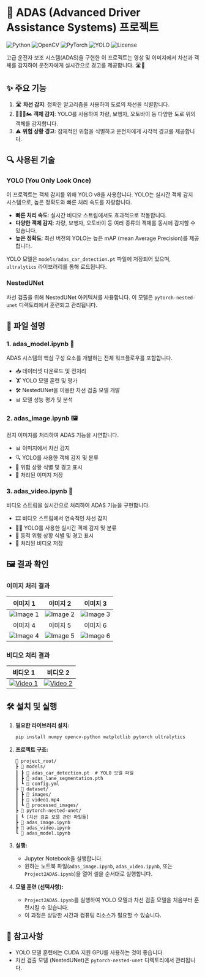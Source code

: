 # 🚗 ADAS (Advanced Driver Assistance Systems) 프로젝트
![Python](https://img.shields.io/badge/Python-3.7%2B-blue)
![OpenCV](https://img.shields.io/badge/OpenCV-4.5%2B-green)
![PyTorch](https://img.shields.io/badge/PyTorch-1.9%2B-red)
![YOLO](https://img.shields.io/badge/YOLO-v8-yellow)
![License](https://img.shields.io/badge/License-MIT-yellow)

고급 운전자 보조 시스템(ADAS)을 구현한 이 프로젝트는 영상 및 이미지에서 차선과 객체를 감지하여 운전자에게 실시간으로 경고를 제공합니다. 🛣️👀

## ✨ 주요 기능
1. 🛣️ **차선 감지**: 정확한 알고리즘을 사용하여 도로의 차선을 식별합니다.
2. 🚙👨‍🦯🏍️ **객체 감지**: YOLO를 사용하여 차량, 보행자, 오토바이 등 다양한 도로 위의 객체를 감지합니다.
3. ⚠️ **위험 상황 경고**: 잠재적인 위험을 식별하고 운전자에게 시각적 경고를 제공합니다.

## 🔍 사용된 기술
### YOLO (You Only Look Once)
이 프로젝트는 객체 감지를 위해 YOLO v8을 사용합니다. YOLO는 실시간 객체 감지 시스템으로, 높은 정확도와 빠른 처리 속도를 자랑합니다.
- **빠른 처리 속도**: 실시간 비디오 스트림에서도 효과적으로 작동합니다.
- **다양한 객체 감지**: 차량, 보행자, 오토바이 등 여러 종류의 객체를 동시에 감지할 수 있습니다.
- **높은 정확도**: 최신 버전의 YOLO는 높은 mAP (mean Average Precision)를 제공합니다.

YOLO 모델은 `models/adas_car_detection.pt` 파일에 저장되어 있으며, `ultralytics` 라이브러리를 통해 로드됩니다.

### NestedUNet
차선 검출을 위해 NestedUNet 아키텍처를 사용합니다. 이 모델은 `pytorch-nested-unet` 디렉토리에서 훈련되고 관리됩니다.

## 📁 파일 설명
### 1. adas_model.ipynb 🔧
ADAS 시스템의 핵심 구성 요소를 개발하는 전체 워크플로우를 포함합니다.
- 📥 데이터셋 다운로드 및 전처리
- 🏋️ YOLO 모델 훈련 및 평가
- 🛠️ NestedUNet을 이용한 차선 검출 모델 개발
- 📊 모델 성능 평가 및 분석
  
### 2. adas_image.ipynb 🖼️
정지 이미지를 처리하여 ADAS 기능을 시연합니다.
- 📊 이미지에서 차선 감지
- 🔍 YOLO를 사용한 객체 감지 및 분류
- 🚨 위험 상황 식별 및 경고 표시
- 💾 처리된 이미지 저장

### 3. adas_video.ipynb 🎥
비디오 스트림을 실시간으로 처리하여 ADAS 기능을 구현합니다.
- 🎞️ 비디오 스트림에서 연속적인 차선 감지
- 🏃‍♂️ YOLO를 사용한 실시간 객체 감지 및 분류
- 🚦 동적 위험 상황 식별 및 경고 표시
- 📼 처리된 비디오 저장

## 🖼️ 결과 확인
### 이미지 처리 결과
| 이미지 1 | 이미지 2 | 이미지 3 |
|:--------:|:--------:|:--------:|
| ![Image 1](https://github.com/user-attachments/assets/f85b6cef-d46e-49c2-8c5f-b4fb6b2c4dfb) | ![Image 2](https://github.com/user-attachments/assets/66e81e08-28e2-49ea-b2ab-c4b1273c33a3) | ![Image 3](https://github.com/user-attachments/assets/e8625275-c40d-4ac9-9273-ee964b4fa211) |
| 이미지 4 | 이미지 5 | 이미지 6 |
| ![Image 4](https://github.com/user-attachments/assets/b069b78f-6442-4163-9b43-02527eb72511) | ![Image 5](https://github.com/user-attachments/assets/8629dbca-de6d-4282-8153-c447c857b226) | ![Image 6](https://github.com/user-attachments/assets/e1d07141-b96f-4df0-a273-94e6fe5287c5) |
### 비디오 처리 결과
| 비디오 1 | 비디오 2 |
|:--------:|:--------:|
| [![Video 1](https://img.youtube.com/vi/8sZi3NrCKGw/0.jpg)](https://www.youtube.com/watch?v=8sZi3NrCKGw) | [![Video 2](https://img.youtube.com/vi/tgSD75RHLqw/0.jpg)](https://www.youtube.com/watch?v=tgSD75RHLqw) |

## 🛠️ 설치 및 실행
1. **필요한 라이브러리 설치:**
   ```bash
   pip install numpy opencv-python matplotlib pytorch ultralytics 
   ```

2. **프로젝트 구조:**
   ```
   📂 project_root/
   ┣ 📂 models/
   ┃ ┣ 📄 adas_car_detection.pt  # YOLO 모델 파일
   ┃ ┣ 📄 adas_lane_segmentation.pth
   ┃ ┗ 📄 config.yml
   ┣ 📂 dataset/
   ┃ ┣ 📂 images/
   ┃ ┣ 📄 video1.mp4
   ┃ ┗ 📂 processed_images/
   ┣ 📂 pytorch-nested-unet/
   ┃ ┗ [차선 검출 모델 관련 파일들]
   ┣ 📓 adas_image.ipynb
   ┣ 📓 adas_video.ipynb
   ┗ 📓 adas_model.ipynb
   ```

3. **실행:**
   - Jupyter Notebook을 실행합니다.
   - 원하는 노트북 파일(`adas_image.ipynb`, `adas_video.ipynb`, 또는 `Project2ADAS.ipynb`)을 열어 셀을 순서대로 실행합니다.

4. **모델 훈련 (선택사항):**
   - `Project2ADAS.ipynb`를 실행하여 YOLO 모델과 차선 검출 모델을 처음부터 훈련시킬 수 있습니다.
   - 이 과정은 상당한 시간과 컴퓨팅 리소스가 필요할 수 있습니다.

## 📝 참고사항
- YOLO 모델 훈련에는 CUDA 지원 GPU를 사용하는 것이 좋습니다.
- 차선 검출 모델 (NestedUNet)은 `pytorch-nested-unet` 디렉토리에서 관리됩니다.
